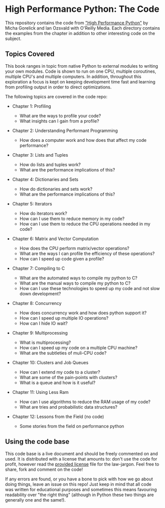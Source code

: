 High Performance Python: The Code
=================================

This repository contains the code from ["High Performance
Python"](http://shop.oreilly.com/product/0636920028963.do) by Micha Gorelick
and Ian Ozsvald with O'Reilly Media.  Each directory contains the examples from
the chapter in addition to other interesting code on the subject.

Topics Covered
--------------

This book ranges in topic from native Python to external modules to writing your
own modules.  Code is shown to run on one CPU, multiple coroutines, multiple
CPU's and multiple computers.  In addition, throughout this exploration a focus
is kept on keeping development time fast and learning from profiling output in
order to direct optimizations.

The following topics are covered in the code repo:

- Chapter 1: Profiling
    - What are the ways to profile your code?
    - What insights can I gain from a profile?

- Chapter 2: Understanding Performant Programming
    - How does a computer work and how does that affect my code performance?

- Chapter 3: Lists and Tuples
    - How do lists and tuples work?
    - What are the performance implications of this?

- Chapter 4: Dictionaries and Sets
    - How do dictionaries and sets work?
    - What are the performance implications of this?

- Chapter 5: Iterators
    - How do iterators work?
    - How can I use them to reduce memory in my code?
    - How can I use them to reduce the CPU operations needed in my code?

- Chapter 6: Matrix and Vector Computation
    - How does the CPU perform matrix/vector operations?
    - What are the ways I can profile the efficiency of these operations?
    - How can I speed up code given a profile?

- Chapter 7: Compiling to C
    - What are the automated ways to compile my python to C?
    - What are the manual ways to compile my python to C?
    - How can I use these technologies to speed up my code and not slow down development?

- Chapter 8: Concurrency
    - How does concurrency work and how does python support it?
    - How can I speed up multiple IO operations?
    - How can I hide IO wait? 

- Chapter 9: Multiprocessing
    - What is multiprocessing?
    - How can I speed up my code on a multiple CPU machine?
    - What are the subtleties of muli-CPU code?

- Chapter 10: Clusters and Job Queues
    - How can I extend my code to a cluster?
    - What are some of the pain-points with clusters?
    - What is a queue and how is it useful?

- Chapter 11: Using Less Ram
    - How can I use algorithms to reduce the RAM usage of my code?
    - What are tries and probabilistic data structures?

- Chapter 12: Lessons from the Field (no code)
    - Some stories from the field on performance python

Using the code base
-------------------

This code base is a live document and should be freely commented on and used.
It is distributed with a license that amounts to: don't use the code for
profit, however read the [provided license](license.md) file for the
law-jargon.  Feel free to share, fork and comment on the code!

If any errors are found, or you have a bone to pick with how we go about doing
things, leave an issue on this repo!  Just keep in mind that all code was
written for educational purposes and sometimes this means favouring readability
over "the right thing" (although in Python these two things are generally one
and the same!).

